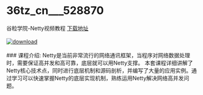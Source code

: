 # 36tz_cn___528870
谷粒学院-Netty视频教程
[下载地址](http://www.36tz.cn/article/528870 "下载地址")
<br/></br>[![download](http://36tz.cn/muke_img/2019_11_356-58.jpg "下载地址")](http://www.36tz.cn/article/528870 "下载地址")
<br/></br>### 课程介绍:
Netty是当前非常流行的网络通讯框架，当程序对网络数据处理时，需要保证高并发和高可靠，底层就可以用Netty支撑。
本套课程详细讲解了Netty核心技术点，同时进行底层机制和源码剖析，并编写了大量的应用实例。通过学习可以快速掌握Netty的底层实现机制，熟练运用Netty解决网络高并发问题。


 
